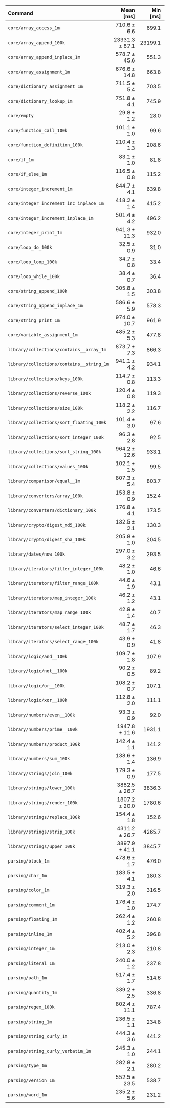 | Command | Mean [ms] | Min [ms] | Max [ms] |
|:---|---:|---:|---:|
| `core/array_access_1m` | 710.6 ± 6.6 | 699.1 | 718.1 | 23.85 ± 0.96 |
| `core/array_append_100k` | 23331.3 ± 87.1 | 23199.1 | 23483.3 | 782.99 ± 30.65 |
| `core/array_append_inplace_1m` | 578.7 ± 45.6 | 551.3 | 703.8 | 19.42 ± 1.71 |
| `core/array_assignment_1m` | 676.6 ± 14.8 | 663.8 | 715.8 | 22.71 ± 1.01 |
| `core/dictionary_assignment_1m` | 711.5 ± 5.4 | 703.5 | 720.1 | 23.88 ± 0.95 |
| `core/dictionary_lookup_1m` | 751.8 ± 4.1 | 745.9 | 759.2 | 25.23 ± 0.99 |
| `core/empty` | 29.8 ± 1.2 | 28.0 | 37.2 |
| `core/function_call_100k` | 101.1 ± 1.0 | 99.6 | 104.7 | 3.39 ± 0.14 |
| `core/function_definition_100k` | 210.4 ± 1.3 | 208.6 | 213.5 | 7.06 ± 0.28 |
| `core/if_1m` | 83.1 ± 1.0 | 81.8 | 87.6 | 2.79 ± 0.11 |
| `core/if_else_1m` | 116.5 ± 0.8 | 115.2 | 119.3 | 3.91 ± 0.15 |
| `core/integer_increment_1m` | 644.7 ± 4.1 | 639.8 | 650.5 | 21.63 ± 0.85 |
| `core/integer_increment_inc_inplace_1m` | 418.2 ± 1.4 | 415.2 | 420.0 | 14.04 ± 0.55 |
| `core/integer_increment_inplace_1m` | 501.4 ± 4.2 | 496.2 | 510.8 | 16.83 ± 0.67 |
| `core/integer_print_1m` | 941.3 ± 11.3 | 932.0 | 966.0 | 31.59 ± 1.29 |
| `core/loop_do_100k` | 32.5 ± 0.9 | 31.0 | 36.7 | 1.09 ± 0.05 |
| `core/loop_loop_100k` | 34.7 ± 0.8 | 33.4 | 40.1 | 1.16 ± 0.05 |
| `core/loop_while_100k` | 38.4 ± 0.7 | 36.4 | 39.6 | 1.29 ± 0.06 |
| `core/string_append_100k` | 305.8 ± 1.5 | 303.8 | 308.1 | 10.26 ± 0.40 |
| `core/string_append_inplace_1m` | 586.6 ± 5.9 | 578.3 | 595.1 | 19.69 ± 0.79 |
| `core/string_print_1m` | 974.0 ± 10.7 | 961.9 | 992.1 | 32.69 ± 1.32 |
| `core/variable_assignment_1m` | 485.2 ± 5.3 | 477.8 | 495.9 | 16.28 ± 0.66 |
| `library/collections/contains__array_1m` | 873.7 ± 7.3 | 866.3 | 891.8 | 29.32 ± 1.17 |
| `library/collections/contains__string_1m` | 941.1 ± 4.2 | 934.1 | 948.3 | 31.58 ± 1.24 |
| `library/collections/keys_100k` | 114.7 ± 0.8 | 113.3 | 117.6 | 3.85 ± 0.15 |
| `library/collections/reverse_100k` | 120.4 ± 0.8 | 119.3 | 123.3 | 4.04 ± 0.16 |
| `library/collections/size_100k` | 118.2 ± 2.2 | 116.7 | 128.2 | 3.97 ± 0.17 |
| `library/collections/sort_floating_100k` | 101.4 ± 3.0 | 97.6 | 112.0 | 3.40 ± 0.17 |
| `library/collections/sort_integer_100k` | 96.3 ± 2.8 | 92.5 | 105.4 | 3.23 ± 0.16 |
| `library/collections/sort_string_100k` | 964.2 ± 12.6 | 933.1 | 976.0 | 32.36 ± 1.33 |
| `library/collections/values_100k` | 102.1 ± 1.5 | 99.5 | 106.8 | 3.43 ± 0.14 |
| `library/comparison/equal__1m` | 807.3 ± 5.4 | 803.7 | 821.5 | 27.09 ± 1.07 |
| `library/converters/array_100k` | 153.8 ± 0.9 | 152.4 | 156.1 | 5.16 ± 0.20 |
| `library/converters/dictionary_100k` | 176.8 ± 4.1 | 173.5 | 190.7 | 5.93 ± 0.27 |
| `library/crypto/digest_md5_100k` | 132.5 ± 2.1 | 130.3 | 138.6 | 4.45 ± 0.19 |
| `library/crypto/digest_sha_100k` | 205.8 ± 1.0 | 204.5 | 208.1 | 6.91 ± 0.27 |
| `library/dates/now_100k` | 297.0 ± 3.2 | 293.5 | 301.9 | 9.97 ± 0.40 |
| `library/iterators/filter_integer_100k` | 48.2 ± 1.0 | 46.6 | 51.0 | 1.62 ± 0.07 |
| `library/iterators/filter_range_100k` | 44.6 ± 1.9 | 43.1 | 56.8 | 1.50 ± 0.09 |
| `library/iterators/map_integer_100k` | 46.2 ± 1.2 | 43.1 | 49.5 | 1.55 ± 0.07 |
| `library/iterators/map_range_100k` | 42.9 ± 1.4 | 40.7 | 50.8 | 1.44 ± 0.07 |
| `library/iterators/select_integer_100k` | 48.7 ± 1.7 | 46.3 | 58.2 | 1.64 ± 0.08 |
| `library/iterators/select_range_100k` | 43.9 ± 0.9 | 41.8 | 47.8 | 1.47 ± 0.07 |
| `library/logic/and__100k` | 109.7 ± 1.8 | 107.9 | 115.6 | 3.68 ± 0.16 |
| `library/logic/not__100k` | 90.2 ± 0.5 | 89.2 | 91.5 | 3.03 ± 0.12 |
| `library/logic/or__100k` | 108.2 ± 0.7 | 107.1 | 109.6 | 3.63 ± 0.14 |
| `library/logic/xor__100k` | 112.8 ± 2.0 | 111.1 | 119.9 | 3.79 ± 0.16 |
| `library/numbers/even__100k` | 93.3 ± 0.9 | 92.0 | 96.1 | 3.13 ± 0.13 |
| `library/numbers/prime__100k` | 1947.8 ± 11.6 | 1931.1 | 1974.2 | 65.37 ± 2.58 |
| `library/numbers/product_100k` | 142.4 ± 1.1 | 141.2 | 146.1 | 4.78 ± 0.19 |
| `library/numbers/sum_100k` | 138.6 ± 1.4 | 136.9 | 143.9 | 4.65 ± 0.19 |
| `library/strings/join_100k` | 179.3 ± 0.9 | 177.5 | 180.5 | 6.02 ± 0.24 |
| `library/strings/lower_100k` | 3882.5 ± 26.7 | 3836.3 | 3912.1 | 130.30 ± 5.16 |
| `library/strings/render_100k` | 1807.2 ± 20.0 | 1780.6 | 1844.5 | 60.65 ± 2.46 |
| `library/strings/replace_100k` | 154.4 ± 1.8 | 152.6 | 160.2 | 5.18 ± 0.21 |
| `library/strings/strip_100k` | 4311.2 ± 26.7 | 4265.7 | 4348.6 | 144.68 ± 5.71 |
| `library/strings/upper_100k` | 3897.9 ± 41.1 | 3845.7 | 3983.3 | 130.81 ± 5.28 |
| `parsing/block_1m` | 478.6 ± 1.7 | 476.0 | 482.7 | 16.06 ± 0.63 |
| `parsing/char_1m` | 183.5 ± 4.1 | 180.3 | 197.8 | 6.16 ± 0.28 |
| `parsing/color_1m` | 319.3 ± 2.0 | 316.5 | 322.9 | 10.72 ± 0.42 |
| `parsing/comment_1m` | 176.4 ± 1.0 | 174.7 | 178.4 | 5.92 ± 0.23 |
| `parsing/floating_1m` | 262.4 ± 1.2 | 260.8 | 264.6 | 8.81 ± 0.35 |
| `parsing/inline_1m` | 402.4 ± 5.2 | 396.8 | 415.8 | 13.51 ± 0.55 |
| `parsing/integer_1m` | 213.0 ± 2.3 | 210.8 | 218.0 | 7.15 ± 0.29 |
| `parsing/literal_1m` | 240.0 ± 1.2 | 237.8 | 242.0 | 8.05 ± 0.32 |
| `parsing/path_1m` | 517.4 ± 1.7 | 514.6 | 520.4 | 17.36 ± 0.68 |
| `parsing/quantity_1m` | 339.2 ± 2.5 | 336.8 | 345.3 | 11.38 ± 0.45 |
| `parsing/regex_100k` | 802.4 ± 11.1 | 787.4 | 821.5 | 26.93 ± 1.11 |
| `parsing/string_1m` | 236.5 ± 1.1 | 234.8 | 238.4 | 7.94 ± 0.31 |
| `parsing/string_curly_1m` | 444.3 ± 3.6 | 441.2 | 451.4 | 14.91 ± 0.59 |
| `parsing/string_curly_verbatim_1m` | 245.3 ± 1.0 | 244.1 | 246.8 | 8.23 ± 0.32 |
| `parsing/type_1m` | 282.8 ± 2.1 | 280.2 | 285.9 | 9.49 ± 0.38 |
| `parsing/version_1m` | 552.5 ± 23.5 | 538.7 | 604.2 | 18.54 ± 1.07 |
| `parsing/word_1m` | 235.2 ± 5.6 | 231.2 | 251.7 | 7.89 ± 0.36 |

